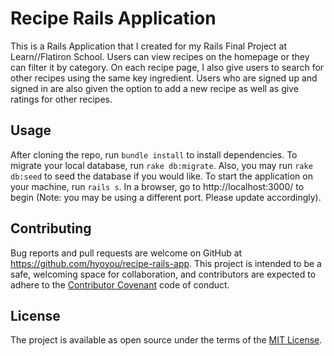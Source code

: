 # Recipe Rails Application

This is a Rails Application that I created for my Rails Final Project at Learn//Flatiron School.
Users can view recipes on the homepage or they can filter it by category. On each recipe page, I also give users to search for other recipes using the same key ingredient. Users who are signed up and signed in are also given the option to add a new recipe as well as give ratings for other recipes.

## Usage

After cloning the repo, run `bundle install` to install dependencies. To migrate your local database, run `rake db:migrate`. Also, you may run `rake db:seed` to seed the database if you would like. To start the application on your machine, run `rails s`. In a browser, go to http://localhost:3000/ to begin (Note: you may be using a different port. Please update accordingly).

## Contributing

Bug reports and pull requests are welcome on GitHub at https://github.com/hyoyou/recipe-rails-app. This project is intended to be a safe, welcoming space for collaboration, and contributors are expected to adhere to the [Contributor Covenant](http://contributor-covenant.org) code of conduct.

## License

The project is available as open source under the terms of the [MIT License](https://github.com/hyoyou/recipe-rails-app/blob/master/LICENSE).
